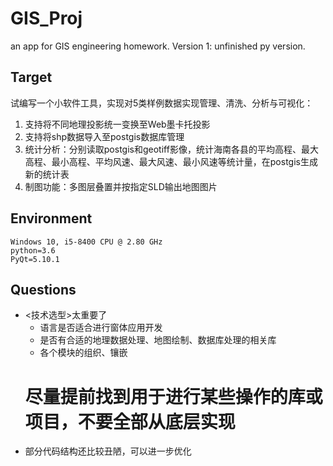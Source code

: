 # GIS_Proj

an app for GIS engineering homework.
Version 1: unfinished py version.

## Target
试编写一个小软件工具，实现对5类样例数据实现管理、清洗、分析与可视化：
1. 支持将不同地理投影统一变换至Web墨卡托投影
2. 支持将shp数据导入至postgis数据库管理
3. 统计分析：分别读取postgis和geotiff影像，统计海南各县的平均高程、最大高程、最小高程、平均风速、最大风速、最小风速等统计量，在postgis生成新的统计表
4. 制图功能：多图层叠置并按指定SLD输出地图图片

## Environment
```
Windows 10, i5-8400 CPU @ 2.80 GHz 
python=3.6
PyQt=5.10.1

```

## Questions
* <技术选型>太重要了
    * 语言是否适合进行窗体应用开发
    * 是否有合适的地理数据处理、地图绘制、数据库处理的相关库
    * 各个模块的组织、镶嵌
    # 尽量提前找到用于进行某些操作的库或项目，不要全部从底层实现
* 部分代码结构还比较丑陋，可以进一步优化